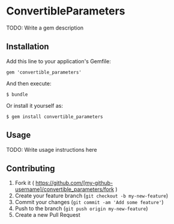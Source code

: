 # ConvertibleParameters

TODO: Write a gem description

## Installation

Add this line to your application's Gemfile:

    gem 'convertible_parameters'

And then execute:

    $ bundle

Or install it yourself as:

    $ gem install convertible_parameters

## Usage

TODO: Write usage instructions here

## Contributing

1. Fork it ( https://github.com/[my-github-username]/convertible_parameters/fork )
2. Create your feature branch (`git checkout -b my-new-feature`)
3. Commit your changes (`git commit -am 'Add some feature'`)
4. Push to the branch (`git push origin my-new-feature`)
5. Create a new Pull Request
